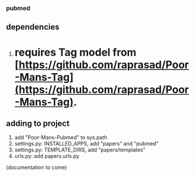 ### pubmed ###

## dependencies ##
1. # requires Tag model from [https://github.com/raprasad/Poor-Mans-Tag](https://github.com/raprasad/Poor-Mans-Tag). 

## adding to project ##
1. add "Poor-Mans-Pubmed" to sys.path
2. settings.py: INSTALLED_APPS, add "papers" and "pubmed"
3. settings.py: TEMPLATE_DIRS, add "papers/templates"
4. urls.py: add papers.urls.py

(documentation to come)

